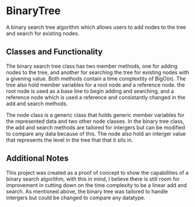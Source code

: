 # BinaryTree

A binary search tree algorithm which allows users to add nodes to the tree and search for existing nodes.

## Classes and Functionality
The binary search tree class has two member methods, one for adding nodes to the tree, and another for searching the tree for existing nodes with a givening value. Both methods contain a time complextity of BigO(n). The tree also hold member variables for a root node and a reference node. the root node is used as a base line to begin adding and searching, and a reference node which is used a reference and consistantly changed in the add and search methods.

The node class is a generic class that holds generic member variables for the represented data and two other node classes. In the binary tree class, the add and search methods are tailored for intergers but can be modified to compare any data because of this. The node also hold an interger value that represents the level in the tree that that it sits in.

## Additional Notes

This project was created as a proof of concept to show the capabilities of a binary search algorithm, with this in mind, I believe there is still room for improvement in cutting down on the time complexity to be a linear add and search. As mentioned above, the binary tree was tailored to handle intergers but could be changed to compare any datatype.
